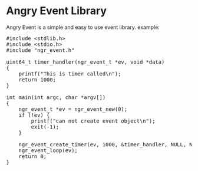 Angry Event Library
===================

Angry Event is a simple and easy to use event library. example:

<pre>
#include &lt;stdlib.h&gt;
#include &lt;stdio.h&gt;
#include "ngr_event.h"

uint64_t timer_handler(ngr_event_t *ev, void *data)
{
    printf("This is timer called\n");
    return 1000;
}

int main(int argc, char *argv[])
{
    ngr_event_t *ev = ngr_event_new(0);
    if (!ev) {
        printf("can not create event object\n");
        exit(-1);
    }

    ngr_event_create_timer(ev, 1000, &timer_handler, NULL, NULL);
    ngr_event_loop(ev);
    return 0;
}
</pre>
